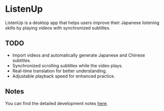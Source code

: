 # ListenUp
ListenUp is a desktop app that helps users improve their Japanese listening skills by playing videos with synchronized subtitles. 



## TODO 
- Import videos and automatically generate Japanese and Chinese subtitles.
- Synchronized scrolling subtitles while the video plays.
- Real-time translation for better understanding.
- Adjustable playback speed for enhanced practice.

## Notes

You can find the detailed development notes [here](./devNote/devNote.md).